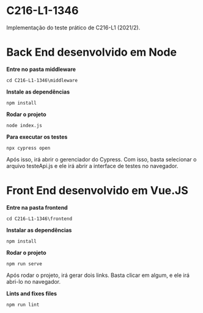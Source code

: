 # C216-L1-1346
Implementação do teste prático de C216-L1 (2021/2).

# Back End desenvolvido em Node

**Entre no pasta middleware**
```
cd C216-L1-1346\middleware
```

**Instale as dependências**
```
npm install
```

**Rodar o projeto**
```
node index.js
```

**Para executar os testes**
```
npx cypress open
```

Após isso, irá abrir o gerenciador do Cypress. Com isso, basta selecionar o arquivo testeApi.js e ele irá abrir a interface de testes no navegador.

# Front End desenvolvido em Vue.JS

**Entre na pasta frontend**
```
cd C216-L1-1346\frontend
```

**Instalar as dependências**
```
npm install
```

**Rodar o projeto**
```
npm run serve
```

Após rodar o projeto, irá gerar dois links. Basta clicar em algum, e ele irá abri-lo no navegador.

**Lints and fixes files**
```
npm run lint
```
